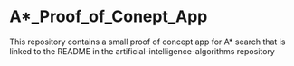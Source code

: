 # A*_Proof_of_Conept_App
This repository contains a small proof of concept app for A* search that is linked to the README in the artificial-intelligence-algorithms repository
